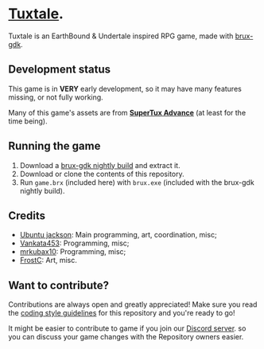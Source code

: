 # [Tuxtale](https://github.com/UbuntuJackson/Tuxtale).
Tuxtale is an EarthBound & Undertale inspired RPG game, made with [brux-gdk](https://github.com/KelvinShadewing/brux-gdk).

## Development status
This game is in **VERY** early development, so it may have many features missing, or not fully working.

Many of this game's assets are from **[SuperTux Advance](https://github.com/kelvinshadewing/supertux-advance)** (at least for the time being).

## Running the game
1. Download a [brux-gdk nightly build](http://kelvinshadewing.net/dl/brux-nightly.zip) and extract it.
2. Download or clone the contents of this repository.
3. Run `game.brx` (included here) with `brux.exe` (included with the brux-gdk nightly build).

## Credits
- [Ubuntu jackson](https://github.com/UbuntuJackson): Main programming, art, coordination, misc;
- [Vankata453](https://github.com/Vankata453): Programming, misc;
- [mrkubax10](https://github.com/mrkubax10): Programming, misc;
- [FrostC](https://github.com/Frostwithasideofsalt): Art, misc.

## Want to contribute?
Contributions are always open and greatly appreciated! Make sure you read the [coding style guidelines](/doc/CODING_STYLE.md) for this repository and you're ready to go!

It might be easier to contribute to game if you join our [Discord server](https://discord.gg/TxCGGNqgzm ). so you can discuss your game changes with the Repository owners easier. 
